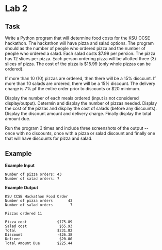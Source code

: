 # Lab 2

## Task

Write a Python program that will determine food costs for the KSU CCSE hackathon. The hackathon will have pizza and salad options. The program should as the number of people who ordered pizza and the number of people who ordered a salad. Each salad costs $7.99 per persion. The pizza has 12 slices per pizza. Each person ordering pizza will be allotted three (3) slices of pizza. The cost of the pizza is $15.99 (only whole pizzas can be ordered).

If more than 10 (10) pizzas are ordered, then there will be a 15% discount. If more than 10 salads are ordered, there will be a 15% discount. The delivery charge is 7% pf the entire order prior to discounts or $20 minimum.

Display the number of each meals ordered (input is not considered display/output). Determin and display the number of pizzas needed. Display the cost of the pizzas and display the cost of salads (before any discounts). Display the discount amount and delivery charge. Finally display the total amount due.

Run the program 3 times and include three screenshots of the output -- once with no discounts, once with a pizza or salad discount and finally one that will have discounts for pizza and salad.

## Example

**Example Input**
~~~
Number of pizza orders: 43
Number of salad orders: 7
~~~

**Example Output**
~~~
KSU CCSE Hackathon Food Order
Number of pizza orders       43
Number of salad orders        7

Pizzas ordered 11

Pizza cost              $175.89
Salad cost               $55.93
Total                   $231.82
Discount                -$26.38
Deliver                  $20.00
Total Amount Due        $225.44
~~~